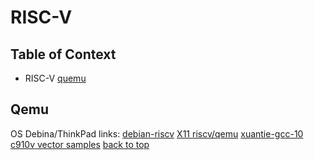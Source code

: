RISC-V
========================

## Table of Context <a name="toc"></a>
- RISC-V
	[quemu](#qemu)

## Qemu <a name="qemu"></a>

OS Debina/ThinkPad
links:
 [debian-riscv](https://wiki.debian.org/RISC-V#Creating_a_riscv64_chroot)
 [X11 riscv/qemu](https://zxnord.medium.com/launching-x11-risc-v-applications-on-qemu-debian-efa62b4c4657)
 [xuantie-gcc-10](https://github.com/T-head-Semi/gcc)
 [c910v vector samples](https://github.com/c-sky/xuantie-vector-demos)
[back to top](#toc)
